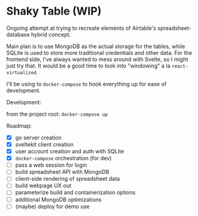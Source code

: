 # Shaky Table (WIP)

Ongoing attempt at trying to recreate elements of Airtable's spreadsheet-database hybrid concept.

Main plan is to use MongoDB as the actual storage for the tables, while SQLite is used to store more traditional credentials and other data. For the frontend side, I've always wanted to mess around with Svelte, so I might just try that. It would be a good time to look into "windowing" a la `react-virtualized`.

I'll be using to `docker-compose` to hook everything up for ease of development.

Development:

from the project root: `docker-compose up`

Roadmap:
- [x] go server creation
- [x] sveltekit client creation
- [x] user account creation and auth with SQLite
- [x] `docker-compose` orchestration (for dev)
- [ ] pass a web session for login
- [ ] build spreadsheet API with MongoDB
- [ ] client-side rendering of spreadsheet data
- [ ] build webpage UX out
- [ ] parameterize build and containerization options
- [ ] additional MongoDB optimizations
- [ ] (maybe) deploy for demo use
